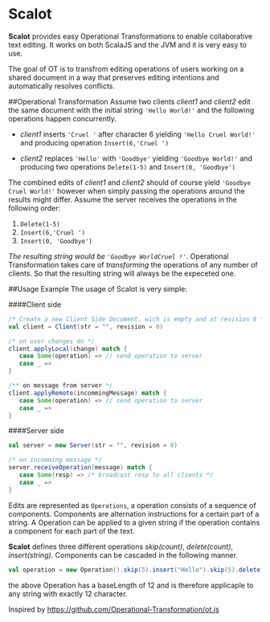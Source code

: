 # Scalot

**Scalot** provides easy Operational Transformations to enable collaborative text editing.
It works on both ScalaJS and the JVM and it is very easy to use.

The goal of OT is to transfrom editing operations of users working on a shared document in a way that preserves editing intentions and automatically resolves conflicts.

##Operational Transformation
Assume two clients *client1* and *client2* edit the same document with the initial string `'Hello World!'` and the following operations happen concurrently.

* *client1* inserts `'Cruel '` after character 6 yielding `'Hello Cruel World!'` and producing operation `Insert(6,'Cruel ')`

* *client2* replaces `'Hello'` with `'Goodbye'` yielding `'Goodbye World!'` and producing two operations `Delete(1-5)` and `Insert(0, 'Goodbye')`

The combined edits of *client1* and *client2* should of course yield `'Goodbye Cruel World!'` however when simply passing the operations around the results might differ.
Assume the server receives the operations in the following order:
1. `Delete(1-5)`
2. `Insert(6,'Cruel ')`
3. `Insert(0, 'Goodbye')`

*The resulting string would be `'Goodbye WorldCruel !'`.*
Operational Transformation takes care of *transforming* the operations of any number of clients. So that the resulting string will always be the expeceted one.

##Usage Example
The usage of Scalot is very simple:

####Client side
```scala
/* Create a new Client Side Document, wich is empty and at revision 0 */
val client = Client(str = "", revision = 0)

/* on user changes do */
client.applyLocal(change) match {
   case Some(operation) => // send operation to server
   case _ =>
}

/** on message from server */
client.applyRemote(incommingMessage) match {
   case Some(operation) => // send operation to server
   case _ =>
}
```

####Server side
```scala
val server = new Server(str = "", revision = 0)

/* on incomming message */
server.receiveOperation(message) match {
   case Some(resp) => /* broadcast resp to all clients */
   case _ =>
}
```

Edits are represented as `Operations`, a operation consists of a sequence of components.
Components are alternation instructions for a certain part of a string.
A Operation can be applied to a given string if the operation contains a component for each part of the text.

**Scalot** defines three different operations *skip(count)*, *delete(count)*, *insert(string)*. Components can be cascaded in the following manner.
```scala
val operation = new Operation().skip(5).insert("Hello").skip(5).delete(2) // …
```
the above Operation has a baseLength of 12 and is therefore applicaple to any string with exactly 12 character.

Inspired by https://github.com/Operational-Transformation/ot.js
